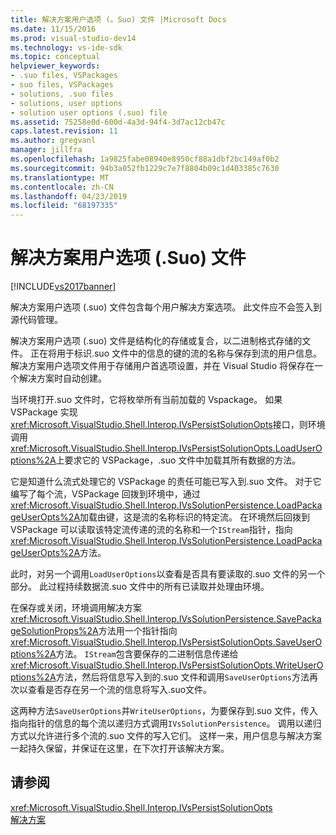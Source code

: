 ```yaml
---
title: 解决方案用户选项 (。Suo) 文件 |Microsoft Docs
ms.date: 11/15/2016
ms.prod: visual-studio-dev14
ms.technology: vs-ide-sdk
ms.topic: conceptual
helpviewer_keywords:
- .suo files, VSPackages
- suo files, VSPackages
- solutions, .suo files
- solutions, user options
- solution user options (.suo) file
ms.assetid: 75258e0d-600d-4a3d-94f4-3d7ac12cb47c
caps.latest.revision: 11
ms.author: gregvanl
manager: jillfra
ms.openlocfilehash: 1a9825fabe08940e8950cf88a1dbf2bc149af0b2
ms.sourcegitcommit: 94b3a052fb1229c7e7f8804b09c1d403385c7630
ms.translationtype: MT
ms.contentlocale: zh-CN
ms.lasthandoff: 04/23/2019
ms.locfileid: "68197335"
---
```

# <a name="solution-user-options-suo-file"></a>解决方案用户选项 (.Suo) 文件
[!INCLUDE[vs2017banner](../../includes/vs2017banner.md)]

解决方案用户选项 (.suo) 文件包含每个用户解决方案选项。 此文件应不会签入到源代码管理。  
  
 解决方案用户选项 (.suo) 文件是结构化的存储或复合，以二进制格式存储的文件。 正在将用于标识.suo 文件中的信息的键的流的名称与保存到流的用户信息。 解决方案用户选项文件用于存储用户首选项设置，并在 Visual Studio 将保存在一个解决方案时自动创建。  
  
 当环境打开.suo 文件时，它将枚举所有当前加载的 Vspackage。 如果 VSPackage 实现<xref:Microsoft.VisualStudio.Shell.Interop.IVsPersistSolutionOpts>接口，则环境调用<xref:Microsoft.VisualStudio.Shell.Interop.IVsPersistSolutionOpts.LoadUserOptions%2A>上要求它的 VSPackage，.suo 文件中加载其所有数据的方法。  
  
 它是知道什么流式处理它的 VSPackage 的责任可能已写入到.suo 文件。 对于它编写了每个流，VSPackage 回拨到环境中，通过<xref:Microsoft.VisualStudio.Shell.Interop.IVsSolutionPersistence.LoadPackageUserOpts%2A>加载由键，这是流的名称标识的特定流。 在环境然后回拨到 VSPackage 可以读取该特定流传递的流的名称和一个`IStream`指针，指向<xref:Microsoft.VisualStudio.Shell.Interop.IVsSolutionPersistence.LoadPackageUserOpts%2A>方法。  
  
 此时，对另一个调用`LoadUserOptions`以查看是否具有要读取的.suo 文件的另一个部分。 此过程持续数据流.suo 文件中的所有已读取并处理由环境。  
  
 在保存或关闭，环境调用解决方案<xref:Microsoft.VisualStudio.Shell.Interop.IVsSolutionPersistence.SavePackageSolutionProps%2A>方法用一个指针指向<xref:Microsoft.VisualStudio.Shell.Interop.IVsPersistSolutionOpts.SaveUserOptions%2A>方法。 `IStream`包含要保存的二进制信息传递给<xref:Microsoft.VisualStudio.Shell.Interop.IVsPersistSolutionOpts.WriteUserOptions%2A>方法，然后将信息写入到的.suo 文件和调用`SaveUserOptions`方法再次以查看是否存在另一个流的信息将写入.suo文件。  
  
 这两种方法`SaveUserOptions`并`WriteUserOptions`，为要保存到.suo 文件，传入指向指针的信息的每个流以递归方式调用`IVsSolutionPersistence`。 调用以递归方式以允许进行多个流的.suo 文件的写入它们。 这样一来，用户信息与解决方案一起持久保留，并保证在这里，在下次打开该解决方案。  
  
## <a name="see-also"></a>请参阅  
 <xref:Microsoft.VisualStudio.Shell.Interop.IVsPersistSolutionOpts>   
 [解决方案](../../extensibility/internals/solutions-overview.md)

